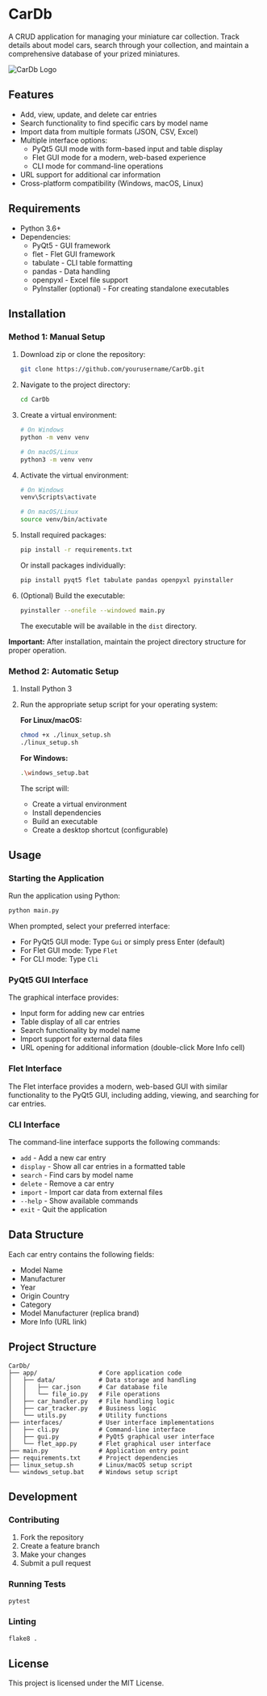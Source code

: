 # CarDb

A CRUD application for managing your miniature car collection. Track details about model cars, search through your collection, and maintain a comprehensive database of your prized miniatures.

![CarDb Logo](https://via.placeholder.com/150)

## Features

- Add, view, update, and delete car entries
- Search functionality to find specific cars by model name
- Import data from multiple formats (JSON, CSV, Excel)
- Multiple interface options:
  - PyQt5 GUI mode with form-based input and table display
  - Flet GUI mode for a modern, web-based experience
  - CLI mode for command-line operations
- URL support for additional car information
- Cross-platform compatibility (Windows, macOS, Linux)

## Requirements

- Python 3.6+
- Dependencies:
  - PyQt5 - GUI framework
  - flet - Flet GUI framework
  - tabulate - CLI table formatting
  - pandas - Data handling
  - openpyxl - Excel file support
  - PyInstaller (optional) - For creating standalone executables

## Installation

### Method 1: Manual Setup

1. Download zip or clone the repository:
   ```sh
   git clone https://github.com/yourusername/CarDb.git
   ```

2. Navigate to the project directory:
   ```sh
   cd CarDb
   ```

3. Create a virtual environment:
   ```sh
   # On Windows
   python -m venv venv
   
   # On macOS/Linux
   python3 -m venv venv
   ```

4. Activate the virtual environment:
   ```sh
   # On Windows
   venv\Scripts\activate
   
   # On macOS/Linux
   source venv/bin/activate
   ```

5. Install required packages:
   ```sh
   pip install -r requirements.txt
   ```
   
   Or install packages individually:
   ```sh
   pip install pyqt5 flet tabulate pandas openpyxl pyinstaller
   ```

6. (Optional) Build the executable:
   ```sh
   pyinstaller --onefile --windowed main.py
   ```

   The executable will be available in the `dist` directory.

**Important:** After installation, maintain the project directory structure for proper operation.

### Method 2: Automatic Setup

1. Install Python 3

2. Run the appropriate setup script for your operating system:

   **For Linux/macOS:**
   ```sh
   chmod +x ./linux_setup.sh
   ./linux_setup.sh
   ```

   **For Windows:**
   ```sh
   .\windows_setup.bat
   ```
   
   The script will:
   - Create a virtual environment
   - Install dependencies
   - Build an executable
   - Create a desktop shortcut (configurable)

## Usage

### Starting the Application

Run the application using Python:
```sh
python main.py
```

When prompted, select your preferred interface:
- For PyQt5 GUI mode: Type `Gui` or simply press Enter (default)
- For Flet GUI mode: Type `Flet`
- For CLI mode: Type `Cli`

### PyQt5 GUI Interface

The graphical interface provides:
- Input form for adding new car entries
- Table display of all car entries
- Search functionality by model name
- Import support for external data files
- URL opening for additional information (double-click More Info cell)

### Flet Interface

The Flet interface provides a modern, web-based GUI with similar functionality to the PyQt5 GUI, including adding, viewing, and searching for car entries.

### CLI Interface

The command-line interface supports the following commands:
- `add` - Add a new car entry
- `display` - Show all car entries in a formatted table
- `search` - Find cars by model name
- `delete` - Remove a car entry
- `import` - Import car data from external files
- `--help` - Show available commands
- `exit` - Quit the application

## Data Structure

Each car entry contains the following fields:
- Model Name
- Manufacturer
- Year
- Origin Country
- Category
- Model Manufacturer (replica brand)
- More Info (URL link)

## Project Structure

```
CarDb/
├── app/                 # Core application code
│   ├── data/            # Data storage and handling
│   │   ├── car.json     # Car database file
│   │   └── file_io.py   # File operations
│   ├── car_handler.py   # File handling logic
│   ├── car_tracker.py   # Business logic
│   └── utils.py         # Utility functions
├── interfaces/          # User interface implementations
│   ├── cli.py           # Command-line interface
│   ├── gui.py           # PyQt5 graphical user interface
│   └── flet_app.py      # Flet graphical user interface
├── main.py              # Application entry point
├── requirements.txt     # Project dependencies
├── linux_setup.sh       # Linux/macOS setup script
└── windows_setup.bat    # Windows setup script
```

## Development

### Contributing

1. Fork the repository
2. Create a feature branch
3. Make your changes
4. Submit a pull request

### Running Tests

```sh
pytest
```

### Linting

```sh
flake8 .
```

## License

This project is licensed under the MIT License.
